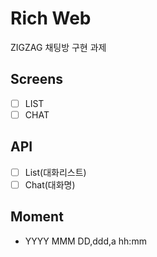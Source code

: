 # Rich Web

ZIGZAG 채팅방 구현 과제 

## Screens 

- [ ] LIST
- [ ] CHAT

## API

- [ ] List(대화리스트)
- [ ] Chat(대화명)

## Moment 

- YYYY MMM DD,ddd,a hh:mm